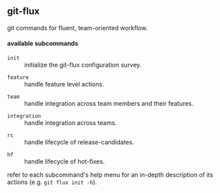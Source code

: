 
## git-flux

git commands for fluent, team-oriented workflow.

#### available subcommands

<dl>
	<dt><code>init</code></dt>
	<dd>initialize the git-flux configuration survey.</dd>
</dl>
<dl>
	<dt><code>feature</code></dt>
	<dd>handle feature level actions.</dd>
</dl>
<dl>
	<dt><code>team</code></dt>
	<dd>handle integration across team members and their features.</dd>
</dl>
<dl>
	<dt><code>integration</code></dt>
	<dd>handle integration across teams.</dd>
</dl>
<dl>
	<dt><code>rc</code></dt>
	<dd>handle lifecycle of release-candidates.</dd>
</dl>
<dl>
	<dt><code>hf</code></dt>
	<dd>handle lifecycle of hot-fixes.</dd>
</dl>

refer to each subcommand's help menu for an in-depth description of its actions (e.g. `git flux init -h`).
 